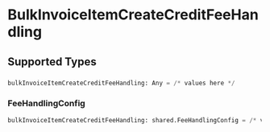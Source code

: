 # BulkInvoiceItemCreateCreditFeeHandling


## Supported Types

### 

```python
bulkInvoiceItemCreateCreditFeeHandling: Any = /* values here */
```

### FeeHandlingConfig

```python
bulkInvoiceItemCreateCreditFeeHandling: shared.FeeHandlingConfig = /* values here */
```

